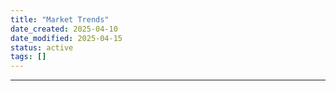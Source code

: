 ```yaml
---
title: "Market Trends"
date_created: 2025-04-10
date_modified: 2025-04-15
status: active
tags: []
---
```


---


